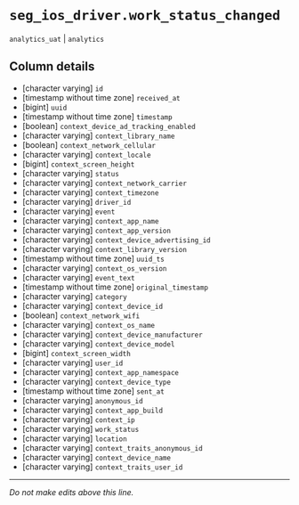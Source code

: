 # `seg_ios_driver.work_status_changed`
`analytics_uat` | `analytics`

## Column details
* [character varying] `id`
* [timestamp without time zone] `received_at`
* [bigint]    `uuid`
* [timestamp without time zone] `timestamp`
* [boolean]   `context_device_ad_tracking_enabled`
* [character varying] `context_library_name`
* [boolean]   `context_network_cellular`
* [character varying] `context_locale`
* [bigint]    `context_screen_height`
* [character varying] `status`
* [character varying] `context_network_carrier`
* [character varying] `context_timezone`
* [character varying] `driver_id`
* [character varying] `event`
* [character varying] `context_app_name`
* [character varying] `context_app_version`
* [character varying] `context_device_advertising_id`
* [character varying] `context_library_version`
* [timestamp without time zone] `uuid_ts`
* [character varying] `context_os_version`
* [character varying] `event_text`
* [timestamp without time zone] `original_timestamp`
* [character varying] `category`
* [character varying] `context_device_id`
* [boolean]   `context_network_wifi`
* [character varying] `context_os_name`
* [character varying] `context_device_manufacturer`
* [character varying] `context_device_model`
* [bigint]    `context_screen_width`
* [character varying] `user_id`
* [character varying] `context_app_namespace`
* [character varying] `context_device_type`
* [timestamp without time zone] `sent_at`
* [character varying] `anonymous_id`
* [character varying] `context_app_build`
* [character varying] `context_ip`
* [character varying] `work_status`
* [character varying] `location`
* [character varying] `context_traits_anonymous_id`
* [character varying] `context_device_name`
* [character varying] `context_traits_user_id`

-------------------------------------------------------------------------------
*Do not make edits above this line.*
